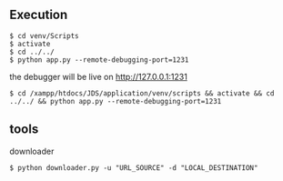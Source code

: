 ## Execution

```
$ cd venv/Scripts
$ activate
$ cd ../../
$ python app.py --remote-debugging-port=1231
```
the debugger will be live on http://127.0.0.1:1231
```
$ cd /xampp/htdocs/JDS/application/venv/scripts && activate && cd ../../ && python app.py --remote-debugging-port=1231
```
## tools

downloader
```
$ python downloader.py -u "URL_SOURCE" -d "LOCAL_DESTINATION"
```
